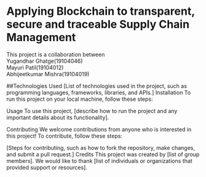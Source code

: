 # Applying Blockchain to transparent, secure and traceable Supply Chain Management

This project is a collaboration between <br>
Yugandhar Ghatge(19104046) <br>
Mayuri Patil(19104012) <br>
Abhijeetkumar Mishra(19104019) <br>


##Technologies Used
[List of technologies used in the project, such as programming languages, frameworks, libraries, and APIs.]
Installation
To run this project on your local machine, follow these steps:

Usage
To use this project, [describe how to run the project and any important details about its functionality].

Contributing
We welcome contributions from anyone who is interested in this project! To contribute, follow these steps:

[Steps for contributing, such as how to fork the repository, make changes, and submit a pull request.]
Credits
This project was created by [list of group members]. We would like to thank [list of individuals or organizations that provided support or resources].
